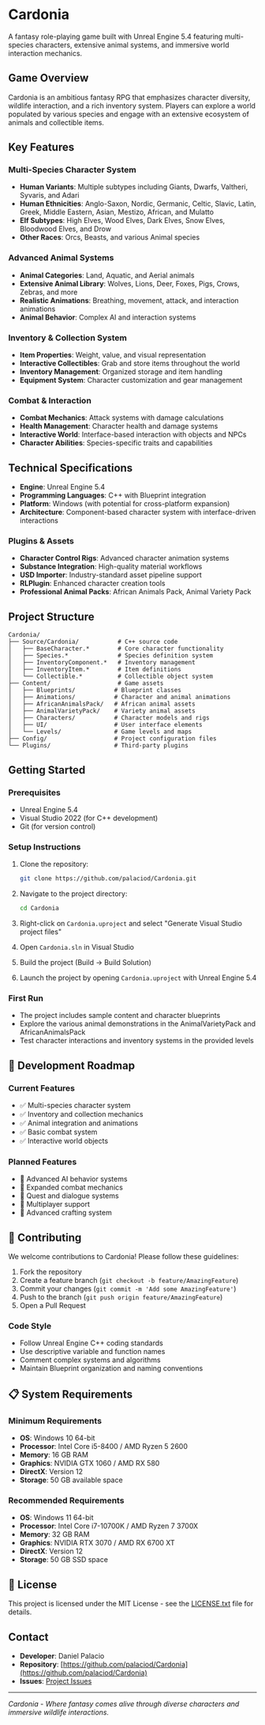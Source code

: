 # Cardonia

A fantasy role-playing game built with Unreal Engine 5.4 featuring multi-species characters, extensive animal systems, and immersive world interaction mechanics.

## Game Overview

Cardonia is an ambitious fantasy RPG that emphasizes character diversity, wildlife interaction, and a rich inventory system. Players can explore a world populated by various species and engage with an extensive ecosystem of animals and collectible items.

## Key Features

### Multi-Species Character System
- **Human Variants**: Multiple subtypes including Giants, Dwarfs, Valtheri, Syvaris, and Adari
- **Human Ethnicities**: Anglo-Saxon, Nordic, Germanic, Celtic, Slavic, Latin, Greek, Middle Eastern, Asian, Mestizo, African, and Mulatto
- **Elf Subtypes**: High Elves, Wood Elves, Dark Elves, Snow Elves, Bloodwood Elves, and Drow
- **Other Races**: Orcs, Beasts, and various Animal species

### Advanced Animal Systems
- **Animal Categories**: Land, Aquatic, and Aerial animals
- **Extensive Animal Library**: Wolves, Lions, Deer, Foxes, Pigs, Crows, Zebras, and more
- **Realistic Animations**: Breathing, movement, attack, and interaction animations
- **Animal Behavior**: Complex AI and interaction systems

### Inventory & Collection System
- **Item Properties**: Weight, value, and visual representation
- **Interactive Collectibles**: Grab and store items throughout the world
- **Inventory Management**: Organized storage and item handling
- **Equipment System**: Character customization and gear management

### Combat & Interaction
- **Combat Mechanics**: Attack systems with damage calculations
- **Health Management**: Character health and damage systems
- **Interactive World**: Interface-based interaction with objects and NPCs
- **Character Abilities**: Species-specific traits and capabilities

## Technical Specifications

- **Engine**: Unreal Engine 5.4
- **Programming Languages**: C++ with Blueprint integration
- **Platform**: Windows (with potential for cross-platform expansion)
- **Architecture**: Component-based character system with interface-driven interactions

### Plugins & Assets
- **Character Control Rigs**: Advanced character animation systems
- **Substance Integration**: High-quality material workflows
- **USD Importer**: Industry-standard asset pipeline support
- **RLPlugin**: Enhanced character creation tools
- **Professional Animal Packs**: African Animals Pack, Animal Variety Pack

## Project Structure

```
Cardonia/
├── Source/Cardonia/           # C++ source code
│   ├── BaseCharacter.*        # Core character functionality
│   ├── Species.*              # Species definition system
│   ├── InventoryComponent.*   # Inventory management
│   ├── InventoryItem.*        # Item definitions
│   └── Collectible.*          # Collectible object system
├── Content/                   # Game assets
│   ├── Blueprints/           # Blueprint classes
│   ├── Animations/           # Character and animal animations
│   ├── AfricanAnimalsPack/   # African animal assets
│   ├── AnimalVarietyPack/    # Variety animal assets
│   ├── Characters/           # Character models and rigs
│   ├── UI/                   # User interface elements
│   └── Levels/               # Game levels and maps
├── Config/                   # Project configuration files
└── Plugins/                  # Third-party plugins
```

## Getting Started

### Prerequisites
- Unreal Engine 5.4
- Visual Studio 2022 (for C++ development)
- Git (for version control)

### Setup Instructions
1. Clone the repository:
   ```bash
   git clone https://github.com/palaciod/Cardonia.git
   ```

2. Navigate to the project directory:
   ```bash
   cd Cardonia
   ```

3. Right-click on `Cardonia.uproject` and select "Generate Visual Studio project files"

4. Open `Cardonia.sln` in Visual Studio

5. Build the project (Build → Build Solution)

6. Launch the project by opening `Cardonia.uproject` with Unreal Engine 5.4

### First Run
- The project includes sample content and character blueprints
- Explore the various animal demonstrations in the AnimalVarietyPack and AfricanAnimalsPack
- Test character interactions and inventory systems in the provided levels

## 🎯 Development Roadmap

### Current Features
- ✅ Multi-species character system
- ✅ Inventory and collection mechanics
- ✅ Animal integration and animations
- ✅ Basic combat system
- ✅ Interactive world objects

### Planned Features
- 🔄 Advanced AI behavior systems
- 🔄 Expanded combat mechanics
- 🔄 Quest and dialogue systems
- 🔄 Multiplayer support
- 🔄 Advanced crafting system

## 🤝 Contributing

We welcome contributions to Cardonia! Please follow these guidelines:

1. Fork the repository
2. Create a feature branch (`git checkout -b feature/AmazingFeature`)
3. Commit your changes (`git commit -m 'Add some AmazingFeature'`)
4. Push to the branch (`git push origin feature/AmazingFeature`)
5. Open a Pull Request

### Code Style
- Follow Unreal Engine C++ coding standards
- Use descriptive variable and function names
- Comment complex systems and algorithms
- Maintain Blueprint organization and naming conventions

## 📋 System Requirements

### Minimum Requirements
- **OS**: Windows 10 64-bit
- **Processor**: Intel Core i5-8400 / AMD Ryzen 5 2600
- **Memory**: 16 GB RAM
- **Graphics**: NVIDIA GTX 1060 / AMD RX 580
- **DirectX**: Version 12
- **Storage**: 50 GB available space

### Recommended Requirements
- **OS**: Windows 11 64-bit
- **Processor**: Intel Core i7-10700K / AMD Ryzen 7 3700X
- **Memory**: 32 GB RAM
- **Graphics**: NVIDIA RTX 3070 / AMD RX 6700 XT
- **DirectX**: Version 12
- **Storage**: 50 GB SSD space

## 📄 License

This project is licensed under the MIT License - see the [LICENSE.txt](LICENSE.txt) file for details.

## Contact

- **Developer**: Daniel Palacio
- **Repository**: [https://github.com/palaciod/Cardonia](https://github.com/palaciod/Cardonia)
- **Issues**: [Project Issues](https://github.com/palaciod/Cardonia/issues)

---

*Cardonia - Where fantasy comes alive through diverse characters and immersive wildlife interactions.*
